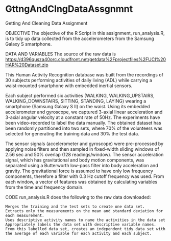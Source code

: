 # GttngAndClngDataAssgnmnt
Getting And Cleaning Data Assignment

OBJECTIVE
The objective of the R Script in this assignment, run_analysis.R, is to tidy up data collected from the accelerometers from the Samsung Galaxy S smartphone.

DATA AND VARIABLES
The source of the raw data is https://d396qusza40orc.cloudfront.net/getdata%2Fprojectfiles%2FUCI%20HAR%20Dataset.zip

This Human Activity Recognition database was built from the recordings of 30 subjects performing activities of daily living (ADL) while carrying a waist-mounted smartphone with embedded inertial sensors.

Each subject performed six activities (WALKING, WALKING_UPSTAIRS, WALKING_DOWNSTAIRS, SITTING, STANDING, LAYING) wearing a smartphone (Samsung Galaxy S II) on the waist. Using its embedded accelerometer and gyroscope, we captured 3-axial linear acceleration and 3-axial angular velocity at a constant rate of 50Hz. The experiments have been video-recorded to label the data manually. The obtained dataset has been randomly partitioned into two sets, where 70% of the volunteers was selected for generating the training data and 30% the test data.

The sensor signals (accelerometer and gyroscope) were pre-processed by applying noise filters and then sampled in fixed-width sliding windows of 2.56 sec and 50% overlap (128 readings/window). The sensor acceleration signal, which has gravitational and body motion components, was separated using a Butterworth low-pass filter into body acceleration and gravity. The gravitational force is assumed to have only low frequency components, therefore a filter with 0.3 Hz cutoff frequency was used. From each window, a vector of features was obtained by calculating variables from the time and frequency domain.

CODE
run_analysis.R does the following to the raw data downloaded: 

    Merges the training and the test sets to create one data set.
    Extracts only the measurements on the mean and standard deviation for each measurement. 
    Uses descriptive activity names to name the activities in the data set
    Appropriately labels the data set with descriptive variable names. 
    From this labelled data set, creates an independent tidy data set with the average of each variable for each activity and each subject.

